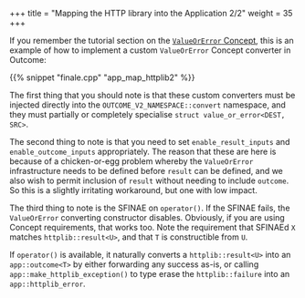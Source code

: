 +++
title = "Mapping the HTTP library into the Application 2/2"
weight = 35
+++

If you remember the tutorial section on the [`ValueOrError` Concept](../../value-or-error),
this is an example of how to implement a custom `ValueOrError` Concept converter
in Outcome:

{{% snippet "finale.cpp" "app_map_httplib2" %}}

The first thing that you should note is that these custom converters must be injected
directly into the `OUTCOME_V2_NAMESPACE::convert` namespace, and they must partially
or completely specialise `struct value_or_error<DEST, SRC>`.

The second thing to note is that you need to set `enable_result_inputs` and `enable_outcome_inputs`
appropriately. The reason that these are here is because of a chicken-or-egg problem
whereby the `ValueOrError` infrastructure needs to be defined before `result` can be defined, and
we also wish to permit inclusion of `result` without needing to include `outcome`.
So this is a slightly irritating workaround, but one with low impact.

The third thing to note is the SFINAE on `operator()`. If the SFINAE fails, the `ValueOrError`
converting constructor disables. Obviously, if you are using Concept requirements,
that works too. Note the requirement that SFINAEd `X` matches `httplib::result<U>`, and that
`T` is constructible from `U`.

If `operator()` is available, it naturally converts a `httplib::result<U>` into an
`app::outcome<T>` by either forwarding any success as-is, or calling `app::make_httplib_exception()`
to type erase the `httplib::failure` into an `app::httplib_error`.